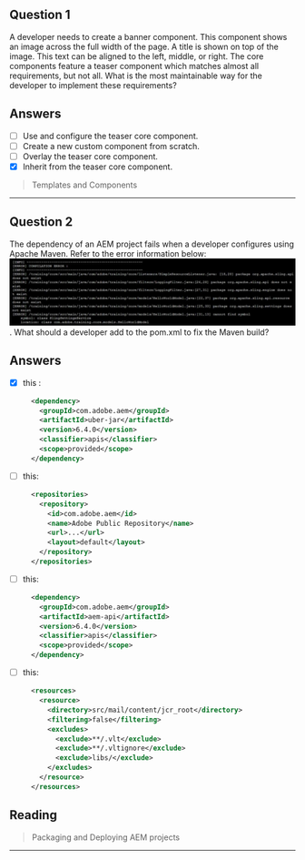 ## Question 1
A developer needs to create a banner component. This component shows an image across the full width of the page. A title is shown on top of the image. This text can be aligned to the left, middle, or right. The core components feature a teaser component which matches almost all requirements, but not all. What is the most maintainable way for the developer to implement these requirements?

## Answers
- [ ] Use and configure the teaser core component.
- [ ] Create a new custom component from scratch.
- [ ] Overlay the teaser core component.
- [x] Inherit from the teaser core component.

> Templates and Components

---

## Question 2
The dependency of an AEM project fails when a developer configures using Apache Maven. Refer to the error information below: ![](./images/img.png). What should a developer add to the pom.xml to fix the Maven build?

## Answers
- [x] this :
  ```xml
    <dependency>
      <groupId>com.adobe.aem</groupId>
      <artifactId>uber-jar</artifactId>
      <version>6.4.0</version>
      <classifier>apis</classifier>
      <scope>provided</scope>
    </dependency>
  ```
- [ ] this:
  ```xml
    <repositories>
      <repository>
        <id>com.adobe.aem</id>
        <name>Adobe Public Repository</name>
        <url>...</url>
        <layout>default</layout>
      </repository>
    </repositories>
  ```
- [ ] this:
  ```xml
    <dependency>
      <groupId>com.adobe.aem</groupId>
      <artifactId>aem-api</artifactId>
      <version>6.4.0</version>
      <classifier>apis</classifier>
      <scope>provided</scope>
    </dependency>
  ```
- [ ] this:
  ```xml
    <resources>
      <resource>
        <directory>src/mail/content/jcr_root</directory>
        <filtering>false</filtering>
        <excludes>
          <exclude>**/.vlt</exclude>
          <exclude>**/.vltignore</exclude>
          <exclude>libs/</exclude>
        </excludes>
      </resource>
    </resources>
  ```

<h2>Reading</h2>

> Packaging and Deploying AEM projects

---

